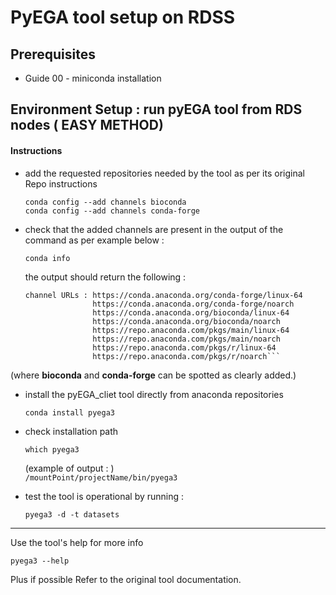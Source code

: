 # PyEGA tool setup on RDSS

## Prerequisites

- Guide 00 - miniconda installation

## Environment Setup : run pyEGA tool from RDS nodes ( EASY METHOD)

#### Instructions

- add the requested repositories needed by the tool as per its original Repo instructions  

  `conda config --add channels bioconda`  
  `conda config --add channels conda-forge`  

- check that the added channels are present in the output of the command as per example below :

  `conda info`

  the output should return the following :  

  ```   
  channel URLs : https://conda.anaconda.org/conda-forge/linux-64
                 https://conda.anaconda.org/conda-forge/noarch
                 https://conda.anaconda.org/bioconda/linux-64
                 https://conda.anaconda.org/bioconda/noarch
                 https://repo.anaconda.com/pkgs/main/linux-64
                 https://repo.anaconda.com/pkgs/main/noarch
                 https://repo.anaconda.com/pkgs/r/linux-64
                 https://repo.anaconda.com/pkgs/r/noarch```

(where **bioconda** and **conda-forge** can be spotted as clearly added.)

- install the pyEGA_cliet tool directly from anaconda repositories  

  `conda install pyega3`

- check installation path  

  `which pyega3`

  (example of output : )  
  `/mountPoint/projectName/bin/pyega3`

- test the tool is operational by running :   

  `pyega3 -d -t datasets`

---

Use the tool's help for more info  

`pyega3 --help`

Plus if possible Refer to the original tool documentation.
